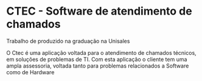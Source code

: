 # CTEC -  Software de atendimento de chamados

Trabalho de produzido na graduação na Unisales

O Ctec é uma aplicação voltada para o atendimento de chamados técnicos, em soluções de problemas de TI.
Com esta aplicação o cliente tem uma ampla assessoria, voltada tanto para problemas relacionados a Software como de Hardware
